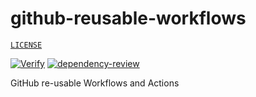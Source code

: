 # github-reusable-workflows

[`LICENSE`](./LICENSE.md)

[![Verify](https://github.com/percebus/github-reusable-workflows/actions/workflows/always.yml/badge.svg)](https://github.com/percebus/github-reusable-workflows/actions/workflows/always.yml) [![dependency-review](https://github.com/percebus/github-reusable-workflows/actions/workflows/dependency-review.yml/badge.svg)](https://github.com/percebus/github-reusable-workflows/actions/workflows/dependency-review.yml)

GitHub re-usable Workflows and Actions

